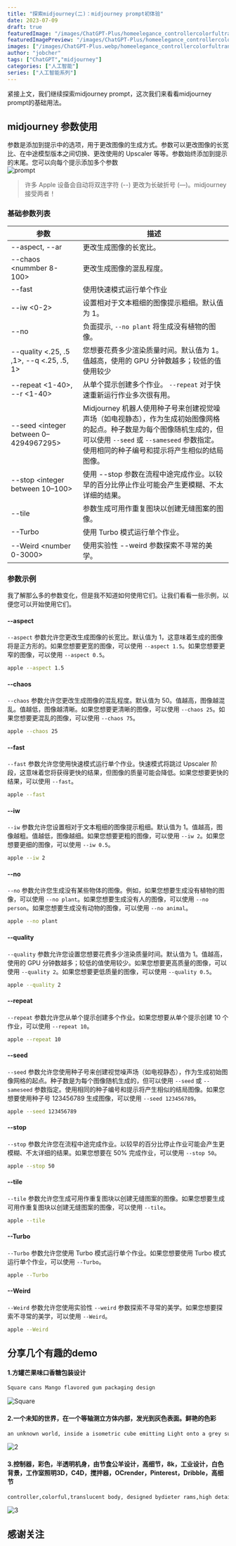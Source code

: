```yaml
---
title: "探索midjourney(二)：midjourney prompt初体验"
date: 2023-07-09
draft: true
featuredImage: "/images/ChatGPT-Plus/homeelegance_controllercolorfultranslucent_body_designed_bydiet_261aaa05-08ad-4fb5-b8a9-5961e85a50a1.png.webp"
featuredImagePreview: "/images/ChatGPT-Plus/homeelegance_controllercolorfultranslucent_body_designed_bydiet_261aaa05-08ad-4fb5-b8a9-5961e85a50a1.png.webp"
images: ["/images/ChatGPT-Plus.webp/homeelegance_controllercolorfultranslucent_body_designed_bydiet_261aaa05-08ad-4fb5-b8a9-5961e85a50a1.png.webp"]
author: "jobcher"
tags: ["ChatGPT","midjourney"]
categories: ["人工智能"]
series: ["人工智能系列"]
---
```

紧接上文，我们继续探索midjourney prompt，这次我们来看看midjourney prompt的基础用法。

## midjourney 参数使用
参数是添加到提示中的选项，用于更改图像的生成方式。参数可以更改图像的长宽比、在中途模型版本之间切换、更改使用的 Upscaler 等等。参数始终添加到提示的末尾。您可以向每个提示添加多个参数  
![prompt](/images/ChatGPT-Plus/MJ_Parameters_example.png) 
> 许多 Apple 设备会自动将双连字符 (--) 更改为长破折号 (—)。midjourney接受两者！

### 基础参数列表
| 参数 | 描述 |
| --- | --- |
| --aspect, --ar | 更改生成图像的长宽比。 |
| --chaos <nummber 8-100> | 更改生成图像的混乱程度。 |
| --fast | 使用快速模式运行单个作业 |
| --iw <0-2> | 设置相对于文本粗细的图像提示粗细。默认值为 1。 |
| --no | 负面提示, `--no plant` 将生成没有植物的图像。 |
| --quality <.25, .5 ,1>, --q <.25, .5, 1>| 您想要花费多少渲染质量时间。默认值为 1。值越高，使用的 GPU 分钟数越多；较低的值使用较少 |
| --repeat <1-40>, --r <1-40> | 从单个提示创建多个作业。 `--repeat` 对于快速重新运行作业多次很有用。|
| --seed <integer between 0–4294967295> |Midjourney 机器人使用种子号来创建视觉噪声场（如电视静态），作为生成初始图像网格的起点。种子数是为每个图像随机生成的，但可以使用 `--seed` 或 `--sameseed` 参数指定。使用相同的种子编号和提示将产生相似的结局图像。|
| --stop <integer between 10–100> |  使用 --stop 参数在流程中途完成作业。以较早的百分比停止作业可能会产生更模糊、不太详细的结果。|
| --tile | 参数生成可用作重复图块以创建无缝图案的图像。|
| --Turbo | 使用 Turbo 模式运行单个作业。|
| --Weird <number 0-3000> | 使用实验性 --weird 参数探索不寻常的美学。|

### 参数示例
我了解那么多的参数变化，但是我不知道如何使用它们。让我们看看一些示例，以便您可以开始使用它们。

#### --aspect
`--aspect` 参数允许您更改生成图像的长宽比。默认值为 1，这意味着生成的图像将是正方形的。如果您想要更宽的图像，可以使用 `--aspect 1.5`。如果您想要更窄的图像，可以使用 `--aspect 0.5`。
```sh
apple --aspect 1.5
```

#### --chaos
`--chaos` 参数允许您更改生成图像的混乱程度。默认值为 50。值越高，图像越混乱。值越低，图像越清晰。如果您想要更清晰的图像，可以使用 `--chaos 25`。如果您想要更混乱的图像，可以使用 `--chaos 75`。
```sh
apple --chaos 25
```

#### --fast
`--fast` 参数允许您使用快速模式运行单个作业。快速模式将跳过 Upscaler 阶段，这意味着您将获得更快的结果，但图像的质量可能会降低。如果您想要更快的结果，可以使用 `--fast`。
```sh
apple --fast
```

#### --iw
`--iw` 参数允许您设置相对于文本粗细的图像提示粗细。默认值为 1。值越高，图像越粗。值越低，图像越细。如果您想要更粗的图像，可以使用 `--iw 2`。如果您想要更细的图像，可以使用 `--iw 0.5`。
```sh
apple --iw 2
```

#### --no
`--no` 参数允许您生成没有某些物体的图像。例如，如果您想要生成没有植物的图像，可以使用 `--no plant`。如果您想要生成没有人的图像，可以使用 `--no person`。如果您想要生成没有动物的图像，可以使用 `--no animal`。
```sh
apple --no plant
```

#### --quality
`--quality` 参数允许您设置您想要花费多少渲染质量时间。默认值为 1。值越高，使用的 GPU 分钟数越多；较低的值使用较少。如果您想要更高质量的图像，可以使用 `--quality 2`。如果您想要更低质量的图像，可以使用 `--quality 0.5`。
```sh
apple --quality 2
```

#### --repeat
`--repeat` 参数允许您从单个提示创建多个作业。如果您想要从单个提示创建 10 个作业，可以使用 `--repeat 10`。
```sh
apple --repeat 10
```

#### --seed
`--seed` 参数允许您使用种子号来创建视觉噪声场（如电视静态），作为生成初始图像网格的起点。种子数是为每个图像随机生成的，但可以使用 `--seed` 或 `--sameseed` 参数指定。使用相同的种子编号和提示将产生相似的结局图像。如果您想要使用种子号 123456789 生成图像，可以使用 `--seed 123456789`。
```sh
apple --seed 123456789
```

#### --stop
`--stop` 参数允许您在流程中途完成作业。以较早的百分比停止作业可能会产生更模糊、不太详细的结果。如果您想要在 50% 完成作业，可以使用 `--stop 50`。
```sh
apple --stop 50
```

#### --tile
`--tile` 参数允许您生成可用作重复图块以创建无缝图案的图像。如果您想要生成可用作重复图块以创建无缝图案的图像，可以使用 `--tile`。
```sh
apple --tile
```

#### --Turbo
`--Turbo` 参数允许您使用 Turbo 模式运行单个作业。如果您想要使用 Turbo 模式运行单个作业，可以使用 `--Turbo`。
```sh
apple --Turbo
```

#### --Weird
`--Weird` 参数允许您使用实验性 `--weird` 参数探索不寻常的美学。如果您想要探索不寻常的美学，可以使用 `--Weird`。
```sh
apple --Weird
```

## 分享几个有趣的demo
#### 1.方罐芒果味口香糖包装设计
```sh
Square cans Mango flavored gum packaging design
```
![Square](/images/ChatGPT-Plus/homeelegance_Square_cans_Mango_flavored_gum_packaging_design_36ba5831-88f1-439f-b776-2aca6bc98b43.png.webp)

#### 2.一个未知的世界，在一个等轴测立方体内部，发光到灰色表面。鲜艳的色彩
```sh
an unknown world, inside a isometric cube emitting Light onto a grey surface. Vibrant color
```
![2](/images/ChatGPT-Plus/homeelegance_an_unknown_world_inside_a_isometric_cube_emitting__fda72beb-e92b-47e3-abc0-e9adac8c6e77.png.webp)

#### 3.控制器，彩色，半透明机身，由节食公羊设计，高细节，8k，工业设计，白色背景，工作室照明3D，C4D，搅拌器，OCrender，Pinterest，Dribble，高细节
```sh
controller,colorful,translucent body, designed bydieter rams,high detail,8k,industrial design,whitebackground,studio lighting 3d, c4d, blender, OCrenderer, pinterest, dribbble, high detail
```
![3](/images/ChatGPT-Plus/homeelegance_controllercolorfultranslucent_body_designed_bydiet_261aaa05-08ad-4fb5-b8a9-5961e85a50a1.png.webp)


## 感谢关注